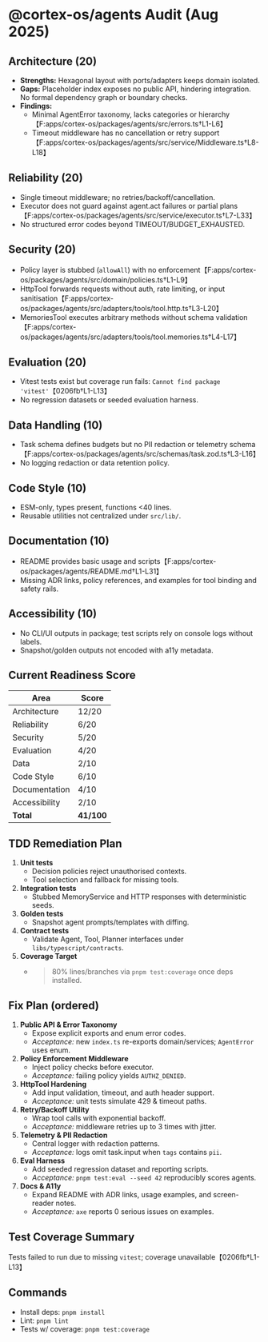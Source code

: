 # @cortex-os/agents Audit (Aug 2025)

## Architecture (20)
- **Strengths:** Hexagonal layout with ports/adapters keeps domain isolated.
- **Gaps:** Placeholder index exposes no public API, hindering integration. No formal dependency graph or boundary checks.
- **Findings:**
  - Minimal AgentError taxonomy, lacks categories or hierarchy【F:apps/cortex-os/packages/agents/src/errors.ts†L1-L6】
  - Timeout middleware has no cancellation or retry support【F:apps/cortex-os/packages/agents/src/service/Middleware.ts†L8-L18】

## Reliability (20)
- Single timeout middleware; no retries/backoff/cancellation.
- Executor does not guard against agent.act failures or partial plans【F:apps/cortex-os/packages/agents/src/service/executor.ts†L7-L33】
- No structured error codes beyond TIMEOUT/BUDGET_EXHAUSTED.

## Security (20)
- Policy layer is stubbed (`allowAll`) with no enforcement【F:apps/cortex-os/packages/agents/src/domain/policies.ts†L1-L9】
- HttpTool forwards requests without auth, rate limiting, or input sanitisation【F:apps/cortex-os/packages/agents/src/adapters/tools/tool.http.ts†L3-L20】
- MemoriesTool executes arbitrary methods without schema validation【F:apps/cortex-os/packages/agents/src/adapters/tools/tool.memories.ts†L4-L17】

## Evaluation (20)
- Vitest tests exist but coverage run fails: `Cannot find package 'vitest'`【0206fb†L1-L13】
- No regression datasets or seeded evaluation harness.

## Data Handling (10)
- Task schema defines budgets but no PII redaction or telemetry schema【F:apps/cortex-os/packages/agents/src/schemas/task.zod.ts†L3-L16】
- No logging redaction or data retention policy.

## Code Style (10)
- ESM-only, types present, functions <40 lines.
- Reusable utilities not centralized under `src/lib/`.

## Documentation (10)
- README provides basic usage and scripts【F:apps/cortex-os/packages/agents/README.md†L1-L31】
- Missing ADR links, policy references, and examples for tool binding and safety rails.

## Accessibility (10)
- No CLI/UI outputs in package; test scripts rely on console logs without labels.
- Snapshot/golden outputs not encoded with a11y metadata.

## Current Readiness Score
| Area | Score |
|------|------|
| Architecture | 12/20 |
| Reliability | 6/20 |
| Security | 5/20 |
| Evaluation | 4/20 |
| Data | 2/10 |
| Code Style | 6/10 |
| Documentation | 4/10 |
| Accessibility | 2/10 |
| **Total** | **41/100** |

## TDD Remediation Plan
1. **Unit tests**
   - Decision policies reject unauthorised contexts.
   - Tool selection and fallback for missing tools.
2. **Integration tests**
   - Stubbed MemoryService and HTTP responses with deterministic seeds.
3. **Golden tests**
   - Snapshot agent prompts/templates with diffing.
4. **Contract tests**
   - Validate Agent, Tool, Planner interfaces under `libs/typescript/contracts`.
5. **Coverage Target**
   - >80% lines/branches via `pnpm test:coverage` once deps installed.

## Fix Plan (ordered)
1. **Public API & Error Taxonomy**
   - Expose explicit exports and enum error codes.
   - *Acceptance:* new `index.ts` re-exports domain/services; `AgentError` uses enum.
2. **Policy Enforcement Middleware**
   - Inject policy checks before executor.
   - *Acceptance:* failing policy yields `AUTHZ_DENIED`.
3. **HttpTool Hardening**
   - Add input validation, timeout, and auth header support.
   - *Acceptance:* unit tests simulate 429 & timeout paths.
4. **Retry/Backoff Utility**
   - Wrap tool calls with exponential backoff.
   - *Acceptance:* middleware retries up to 3 times with jitter.
5. **Telemetry & PII Redaction**
   - Central logger with redaction patterns.
   - *Acceptance:* logs omit task.input when `tags` contains `pii`.
6. **Eval Harness**
   - Add seeded regression dataset and reporting scripts.
   - *Acceptance:* `pnpm test:eval --seed 42` reproducibly scores agents.
7. **Docs & A11y**
   - Expand README with ADR links, usage examples, and screen-reader notes.
   - *Acceptance:* `axe` reports 0 serious issues on examples.

## Test Coverage Summary
Tests failed to run due to missing `vitest`; coverage unavailable【0206fb†L1-L13】

## Commands
- Install deps: `pnpm install`
- Lint: `pnpm lint`
- Tests w/ coverage: `pnpm test:coverage`

